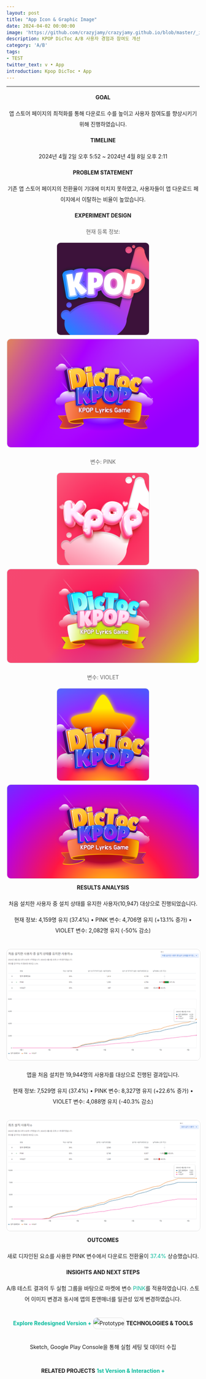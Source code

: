 ```yaml
---
layout: post
title: "App Icon & Graphic Image"
date: 2024-04-02 00:00:00
image: 'https://github.com/crazyjamy/crazyjamy.github.io/blob/master/_images/_thumbnail/AB-appicon-pink.png?raw=true'
description: KPOP DicToc A/B 사용자 경험과 참여도 개선
category: 'A/B'
tags:
- TEST
twitter_text: v • App
introduction: Kpop DicToc • App
---
```

---
<div style="text-align: center; line-height: 2; font-family: -apple-system, BlinkMacSystemFont, Lato, Roboto, Segoe UI, Helvetica Neue, Helvetica, Verdana, Arial, sans-serif;">
  <strong>GOAL</strong>
  <p>앱 스토어 페이지의 최적화를 통해 다운로드 수를 높이고 사용자 참여도를 향상시키기 위해 진행하였습니다.</p>
  <strong>TIMELINE</strong>
  <p>2024년 4월 2일 오후 5:52 ~ 2024년 4월 8일 오후 2:11</p>
  <strong>PROBLEM STATEMENT</strong>
  <p>기존 앱 스토어 페이지의 전환율이 기대에 미치지 못하였고, 사용자들이 앱 다운로드 페이지에서 이탈하는 비율이 높았습니다.</p>
  <strong>EXPERIMENT DESIGN</strong>
  <p style="color: #646464;">현재 등록 정보:</p>
  <img src="https://github.com/crazyjamy/crazyjamy.github.io/blob/master/_images/_post/2023723-abtest-kpoplyricsgame/a-ic_launcher.png?raw=true" alt="Current Icon" style="border: 1px solid #e1e1e1; border-radius: 10px; max-width: 240px;">
  <img src="https://github.com/crazyjamy/crazyjamy.github.io/blob/master/_images/_post/20240402-abtest-kpoplyricsgame/default-GraphicImage_1024*578.png?raw=true" alt="Current Graphic" style="border: 1px solid #e1e1e1; border-radius: 10px; max-width: 500px;">
  <p style="color: #646464;">변수: PINK</p>
  <img src="https://github.com/crazyjamy/crazyjamy.github.io/blob/master/_images/_post/20240402-abtest-kpoplyricsgame/a-AppIcon.png?raw=true" alt="PINK Icon" style="border: 1px solid #e1e1e1; border-radius: 10px; max-width: 240px;">
  <img src="https://github.com/crazyjamy/crazyjamy.github.io/blob/master/_images/_post/20240402-abtest-kpoplyricsgame/a-GraphicImage.png?raw=true" alt="PINK Graphic" style="border: 1px solid #e1e1e1; border-radius: 10px; max-width: 500px;">
  <p style="color: #646464;">변수: VIOLET</p>
  <img src="https://github.com/crazyjamy/crazyjamy.github.io/blob/master/_images/_post/20240402-abtest-kpoplyricsgame/b-playstore.png?raw=true" alt="VIOLET Icon" style="border: 1px solid #e1e1e1; border-radius: 10px; max-width: 240px;">
  <img src="https://github.com/crazyjamy/crazyjamy.github.io/blob/master/_images/_post/20240402-abtest-kpoplyricsgame/b-GraphicImage.png?raw=true" alt="VIOLET Graphic" style="border: 1px solid #e1e1e1; border-radius: 10px; max-width: 500px;">
  <strong>RESULTS ANALYSIS</strong>
  <p>처음 설치한 사용자 중 설치 상태를 유지한 사용자(10,947) 대상으로 진행되었습니다.</p>
  <p>현재 정보: 4,159명 유지 (37.4%) • PINK 변수: 4,706명 유지 (+13.1% 증가) • VIOLET 변수: 2,082명 유지 (-50% 감소)</p>
  <img src="https://github.com/crazyjamy/crazyjamy.github.io/blob/master/_images/_post/20240402-abtest-kpoplyricsgame/ab-first-installed-user-not-deleted.png?raw=true" alt="Chart 1" style="border: 1px solid #e1e1e1; border-radius: 10px; max-width: 100%; margin-top: 20px;">
  <p>앱을 처음 설치한 19,944명의 사용자를 대상으로 진행된 결과입니다.</p>
  <p>현재 정보: 7,529명 유지 (37.4%) • PINK 변수: 8,327명 유지 (+22.6% 증가) • VIOLET 변수: 4,088명 유지 (-40.3% 감소)</p>
  <img src="https://github.com/crazyjamy/crazyjamy.github.io/blob/master/_images/_post/20240402-abtest-kpoplyricsgame/ab-first-installed-user.png?raw=true" alt="Chart 2" style="border: 1px solid #e1e1e1; border-radius: 10px; max-width: 100%; margin-top: 20px;">
  <strong>OUTCOMES</strong>
  <p>새로 디자인된 요소를 사용한 PINK 변수에서 다운로드 전환율이 <span style="color: #07ba9c;">37.4%</span> 상승했습니다.</p>
  <strong>INSIGHTS AND NEXT STEPS</strong>
  <p>A/B 테스트 결과의 두 실험 그룹을 바탕으로 마켓에 변수 <span style="color: #07ba9c;">PINK</span>를 적용하였습니다. 스토어 이미지 변경과 동시에 앱의 톤앤매너를 일관성 있게 변경하였습니다.</p>
  <a href="https://crazyjamy.github.io/kpopdictoc/" style="display: inline-block; margin: 20px 0; text-decoration: none; color: #07ba9c; font-weight: bold;">Explore Redesigned Version +</a>
  <img src="prototype-url" alt="Prototype" style="border: 1px solid #e1e1e1; border-radius: 10px; max-width: 100%; margin-top: 20px;">
  <strong>TECHNOLOGIES & TOOLS</strong>
  <p>Sketch, Google Play Console을 통해 실험 세팅 및 데이터 수집</p>
  <strong>RELATED PROJECTS</strong>
  <a href="https://crazyjamy.github.io/kpoplyricsgame/" style="display: inline-block; margin: 20px 0; text-decoration: none; color: #07ba9c; font-weight: bold;">1st Version & Interaction +</a>
</div>
